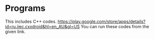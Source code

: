 # Programs
This includes C++ codes. 
https://play.google.com/store/apps/details?id=ru.iiec.cxxdroid&hl=en_AU&gl=US 
You can run these codes from the given link.
